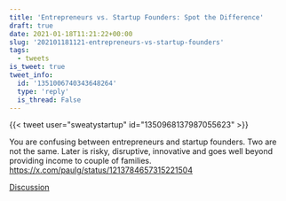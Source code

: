 ```yaml
---
title: 'Entrepreneurs vs. Startup Founders: Spot the Difference'
draft: true
date: 2021-01-18T11:21:22+00:00
slug: '202101181121-entrepreneurs-vs-startup-founders'
tags:
  - tweets
is_tweet: true
tweet_info:
  id: '1351006740343648264'
  type: 'reply'
  is_thread: False
---
```




{{< tweet user="sweatystartup" id="1350968137987055623" >}}

You are confusing between entrepreneurs and startup founders. Two are not the same. Later is risky, disruptive, innovative and goes well beyond providing income to couple of families. <https://x.com/paulg/status/1213784657315221504>

[Discussion](https://x.com/sytelus/status/1351006740343648264)
